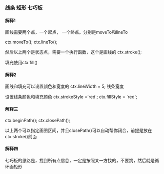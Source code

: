 ### 线条 矩形 七巧板
#### 解释1
画线需要两个点，一个起点， 一个终点。分别是moveTo和lineTo

ctx.moveTo();
ctx.lineTo();

然后以上两个是状态点，需要一个执行函数，这个是画线的
ctx.stroke(); 

填充使用ctx.fill()

#### 解释2
画线和填充可以设置颜色和宽度的
ctx.lineWidth = 5; 线条宽度


设置线条颜色和填充颜色
ctx.strokeStyle ='red';
ctx.fillStyle = 'red';


#### 解释三
ctx.beginPath();
ctx.closePath();

以上两个可以指定画图区间，并且closePath()可以自动帮你闭合，前提是放在ctx.stroke()前面


#### 解释四
七巧板的思路是，找到所有点信息，一定是按照某一方找的，不要跳，然后就是循环画矩形
